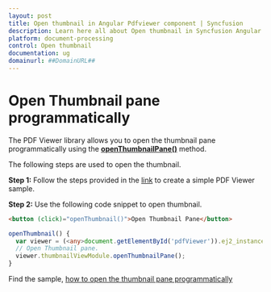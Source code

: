 ```yaml
---
layout: post
title: Open thumbnail in Angular Pdfviewer component | Syncfusion
description: Learn here all about Open thumbnail in Syncfusion Angular Pdfviewer component of Syncfusion Essential JS 2 and more.
platform: document-processing
control: Open thumbnail
documentation: ug
domainurl: ##DomainURL##
---
```


# Open Thumbnail pane programmatically

The PDF Viewer library allows you to open the thumbnail pane programmatically using the [**openThumbnailPane()**](https://ej2.syncfusion.com/angular/documentation/api/pdfviewer/thumbnailView/#openthumbnailpane) method.

The following steps are used to open the thumbnail.

**Step 1:** Follow the steps provided in the [link](https://ej2.syncfusion.com/angular/documentation/pdfviewer/getting-started/) to create a simple PDF Viewer sample.

**Step 2:** Use the following code snippet to open thumbnail.

```html
<button (click)="openThumbnail()">Open Thumbnail Pane</button>
```

```ts
openThumbnail() {
  var viewer = (<any>document.getElementById('pdfViewer')).ej2_instances[0];
  // Open Thumbnail pane.
  viewer.thumbnailViewModule.openThumbnailPane();
}
```

Find the sample, [how to open the thumbnail pane programmatically](https://stackblitz.com/edit/angular-6bwxuk?file=app.component.ts)